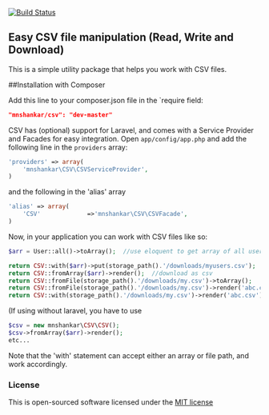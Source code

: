[![Build Status](https://travis-ci.org/mnshankar/csv.png)](https://travis-ci.org/mnshankar/csv)

## Easy CSV file manipulation (Read, Write and Download)

This is a simple utility package that helps you work with CSV files.

##Installation with Composer

Add this line to your composer.json file in the `require field:

```json
"mnshankar/csv": "dev-master"
```
CSV has (optional) support for Laravel, and comes with a Service Provider and Facades for easy integration.
Open `app/config/app.php` and add the following line in the `providers` array:

```php
'providers' => array(
    'mnshankar\CSV\CSVServiceProvider',
)
```
and the following in the 'alias' array

```php
'alias' => array(
    'CSV'             =>'mnshankar\CSV\CSVFacade',
)
```
Now, in your application you can work with CSV files like so:

```php
$arr = User::all()->toArray();	//use eloquent to get array of all users in 'users' table

return CSV::with($arr)->put(storage_path().'/downloads/myusers.csv');	//store as csv in this path
return CSV::fromArray($arr)->render();	//download as csv
return CSV::fromFile(storage_path().'/downloads/my.csv')->toArray();    //return csv file as an array
return CSV::fromFile(storage_path().'/downloads/my.csv')->render('abc.csv'); //render saved csv file as a downloadable document
return CSV::with(storage_path().'/downloads/my.csv')->render('abc.csv'); //use 'with'.. same as previous
```    

(If using without laravel, you have to use 
```php
$csv = new mnshankar\CSV\CSV();
$csv->fromArray($arr)->render();
etc...
```
Note that the 'with' statement can accept either an array or file path, and work accordingly.

### License

This is open-sourced software licensed under the [MIT license](http://opensource.org/licenses/MIT)

